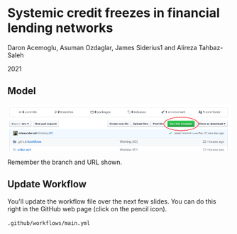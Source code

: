 <!--
theme: gaia
class:
 - invert
headingDivider: 2 
paginate: true
-->

<!--
_class:
 - lead
 - invert
-->

# Systemic credit freezes in financial lending networks

Daron Acemoglu, Asuman Ozdaglar, James Siderius1 and Alireza Tahbaz-Saleh

2021 

##

## Model


![](img/use-template.png)

Remember the branch and URL shown.

## Update Workflow

You'll update the workflow file over the next few slides. You can do this right in the GitHub web page (click on the pencil icon).

`.github/workflows/main.yml`

